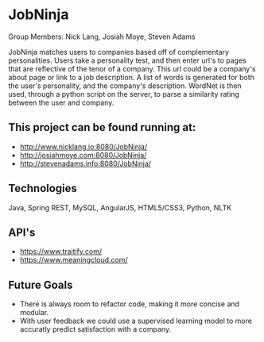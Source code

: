 # JobNinja
Group Members: Nick Lang, Josiah Moye, Steven Adams

JobNinja matches users to companies based off of complementary personalities. Users take a personality test, and then enter url's to pages that are reflective of the tenor of a company. This url could be a company's about page or link to a job description. A list of words is generated for both the user's personality, and the company's description. WordNet is then used, through a python script on the server, to parse a similarity rating between the user and company.

## This project can be found running at:
* http://www.nicklang.io:8080/JobNinja/
* http://josiahmoye.com:8080/JobNinja/
* http://stevenadams.info:8080/JobNinja/

## Technologies
Java, Spring REST, MySQL, AngularJS, HTML5/CSS3, Python, NLTK

## API's
* https://www.traitify.com/
* https://www.meaningcloud.com/

## Future Goals
* There is always room to refactor code, making it more concise and modular.
* With user feedback we could use a supervised learning model to more accuratly predict satisfaction with a company.
